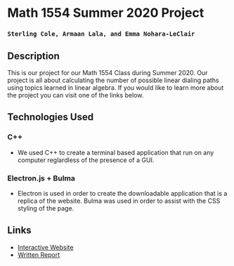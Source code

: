 # Math 1554 Summer 2020 Project 
### `Sterling Cole, Armaan Lala, and Emma Nohara-LeClair`



## Description
This is our project for our Math 1554 Class during Summer 2020. Our project is all about calculating the number of possible linear dialing paths using topics learned in linear algebra. If you would like to learn more about the project you can visit one of the links below. 

## Technologies Used
### C++
  - We used C++  to create a terminal based application that run on any computer reglardless of the presence of a GUI. 
### Electron.js + Bulma
  - Electron is used in order to create the downloadable application that is a replica of the website. Bulma was used in order to assist with the CSS styling of the page.

## Links
 -  [Interactive Website](https://armaanlala.github.io/1554Project/)
 -  [Written Report](https://docs.google.com/document/d/10qpSa0sV6szmj15-fBiI_ct80EpEb-q6Lx3UPY4w8fI/edit?usp=sharing)